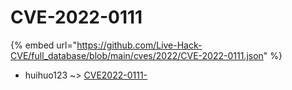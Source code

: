# CVE-2022-0111
{% embed url="https://github.com/Live-Hack-CVE/full_database/blob/main/cves/2022/CVE-2022-0111.json" %}

* huihuo123 ~> [CVE2022-0111-](https://www.alice-snow.ru/2022/database/cve-2022-0111/cve2022-0111--huihuo123)